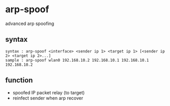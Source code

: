 # arp-spoof
advanced arp spoofing

## syntax
```
syntax : arp-spoof <interface> <sender ip 1> <target ip 1> [<sender ip 2> <target ip 2>...]
sample : arp-spoof wlan0 192.168.10.2 192.168.10.1 192.168.10.1 192.168.10.2
```

## function
- spoofed IP packet relay (to target)
- reinfect sender when arp recover
